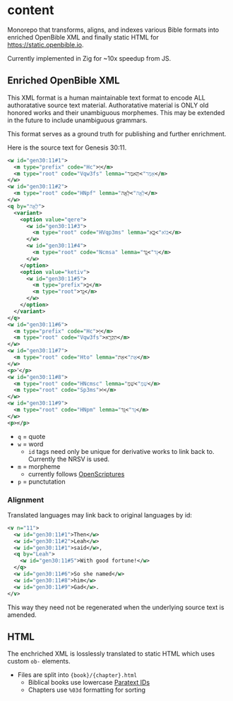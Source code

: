 # content

Monorepo that transforms, aligns, and indexes various Bible formats into
enriched OpenBible XML and finally static HTML for <https://static.openbible.io>.

Currently implemented in Zig for ~10x speedup from JS.

## Enriched OpenBible XML

This XML format is a human maintainable text format to encode ALL authoratative
source text material. Authoratative material is ONLY old honored works and their
unambiguous morphemes. This may be extended in the future to include unambiguous
grammars.

This format serves as a ground truth for publishing and further enrichment.

Here is the source text for Genesis 30:11.
```xml
<w id="gen30:11#1">
  <m type="prefix" code="Hc">וַ</m>
  <m type="root" code="Vqw3fs" lemma="אָמַר">תֹּ֥אמֶר</m>
</w>
<w id="gen30:11#2">
  <m type="root" code="HNpf" lemma="לֵאָ֖ה">לֵאָ֖ה</m>
</w>
<q by="לֵאָ֖ה">
  <variant>
    <option value="qere">
      <w id="gen30:11#3">
        <m type="root" code="HVqp3ms" lemma="בּוֹא">בָּ֣א</m>
      </w>
      <w id="gen30:11#4">
        <m type="root" code="Ncmsa" lemma="גָּד">גָ֑ד</m>
      </w>
    </option>
    <option value="ketiv">
      <w id="gen30:11#5">
        <m type="prefix">בָּ֣</m>
        <m type="root">גָ֑ד</m>
      </w>
    </option>
  </variant>
</q>
<w id="gen30:11#6">
  <m type="prefix" code="Hc">וַ</m>
  <m type="root" code="Vqw3fs">תִּקְרָ֥א</m>
</w>
<w id="gen30:11#7">
  <m type="root" code="Hto" lemma="אֶת">אֵת</m>
</w>
<p>־</p>
<w id="gen30:11#8">
  <m type="root" code="HNcmsc" lemma="שְׁמ֖">שְׁמ֖</m>
  <m type="root" code="Sp3ms">וֹ</m>
</w>
<w id="gen30:11#9">
  <m type="root" code="HNpm" lemma="גָּד">גָּֽד</m>
</w>
<p>׃</p>
```

- `q` = quote
- `w` = word
  - `id` tags need only be unique for derivative works to link back to. Currently the NRSV is used.
- `m` = morpheme
  - currently follows [OpenScriptures](https://hb.openscriptures.org/parsing/HebrewMorphologyCodes.html)
- `p` = punctutation

### Alignment

Translated languages may link back to original languages by id:
```xml
<v n="11">
  <w id="gen30:11#1">Then</w>
  <w id="gen30:11#2">Leah</w>
  <w id="gen30:11#1">said</w>,
  <q by="Leah">
    <w id="gen30:11#5">With good fortune!</w>
  </q>
  <w id="gen30:11#6">So she named</w>
  <w id="gen30:11#8">him</w>
  <w id="gen30:11#9">Gad</w>.
</v>
```

This way they need not be regenerated when the underlying source text is amended.

## HTML

The enchriched XML is losslessly translated to static HTML which uses custom `ob-` elements.

- Files are split into `{book}/{chapter}.html`
  - Biblical books use lowercase [Paratext IDs](https://wiki.crosswire.org/OSIS_Book_Abbreviations)
  - Chapters use `%03d` formatting for sorting
